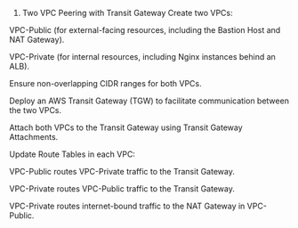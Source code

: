 1. Two VPC Peering with Transit Gateway
Create two VPCs:

VPC-Public (for external-facing resources, including the Bastion Host and NAT Gateway).

VPC-Private (for internal resources, including Nginx instances behind an ALB).

Ensure non-overlapping CIDR ranges for both VPCs.

Deploy an AWS Transit Gateway (TGW) to facilitate communication between the two VPCs.

Attach both VPCs to the Transit Gateway using Transit Gateway Attachments.

Update Route Tables in each VPC:

VPC-Public routes VPC-Private traffic to the Transit Gateway.

VPC-Private routes VPC-Public traffic to the Transit Gateway.

VPC-Private routes internet-bound traffic to the NAT Gateway in VPC-Public.